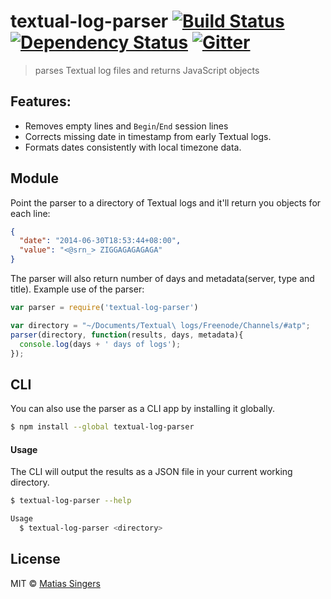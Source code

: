 # textual-log-parser [![Build Status](http://img.shields.io/travis/matiassingers/textual-log-parser.svg?style=flat-square)](https://travis-ci.org/matiassingers/textual-log-parser) [![Dependency Status](http://img.shields.io/gemnasium/matiassingers/textual-log-parser.svg?style=flat-square)](https://gemnasium.com/matiassingers/textual-log-parser) [![Gitter](http://img.shields.io/badge/gitter-join%20chat%20%E2%86%92-brightgreen.svg?style=flat-square)](https://gitter.im/matiassingers/textual-log-parser?utm_source=badge&utm_medium=badge&utm_campaign=pr-badge)
> parses Textual log files and returns JavaScript objects

## Features:
- Removes empty lines and `Begin`/`End` session lines
- Corrects missing date in timestamp from early Textual logs.
- Formats dates consistently with local timezone data.

## Module
Point the parser to a directory of Textual logs and it'll return you objects for each line:
```json
{
  "date": "2014-06-30T18:53:44+08:00",
  "value": "<@srn_> ZIGGAGAGAGAGA"
}
```

The parser will also return number of days and metadata(server, type and title).
Example use of the parser:
```js
var parser = require('textual-log-parser')

var directory = "~/Documents/Textual\ logs/Freenode/Channels/#atp";
parser(directory, function(results, days, metadata){
  console.log(days + ' days of logs');
});
```

## CLI
You can also use the parser as a CLI app by installing it globally.

```sh
$ npm install --global textual-log-parser
```

#### Usage
The CLI will output the results as a JSON file in your current working directory.

```sh
$ textual-log-parser --help

Usage
  $ textual-log-parser <directory>
```

## License
MIT © [Matias Singers](http://mts.io)
